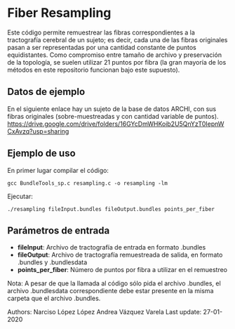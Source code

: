 Fiber Resampling
======================
Este código permite remuestrear las fibras correspondientes a la tractografía cerebral de un sujeto; es decir, cada una de las fibras originales pasan a ser representadas por una cantidad constante de puntos equidistantes. Como compromiso entre tamaño de archivo y preservación de la topología, se suelen utilizar 21 puntos por fibra (la gran mayoría de los métodos en este repositorio funcionan bajo este supuesto).

## Datos de ejemplo
En el siguiente enlace hay un sujeto de la base de datos ARCHI, con sus fibras originales (sobre-muestreadas y con cantidad variable de puntos).
https://drive.google.com/drive/folders/16GYcDmWHKoib2U5QnYzT0IepnWCxAvzq?usp=sharing

## Ejemplo de uso

En primer lugar compilar el código:
```
gcc BundleTools_sp.c resampling.c -o resampling -lm
```
Ejecutar:
```
./resampling fileInput.bundles fileOutput.bundles points_per_fiber
```
## Parámetros de entrada
- **fileInput**: Archivo de tractografía de entrada en formato .bundles
- **fileOutput**: Archivo de tractografía remuestreada de salida, en formato .bundles y .bundlesdata
- **points_per_fiber**: Número de puntos por fibra a utilizar en el remuestreo

Nota: A pesar de que la llamada al código sólo pida el archivo .bundles, el archivo .bundlesdata correspondiente debe estar presente en la misma carpeta que el archivo .bundles.

Authors:
Narciso López López
Andrea Vázquez Varela
Last update: 27-01-2020
